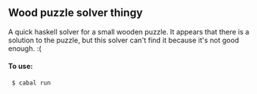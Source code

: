 ## Wood puzzle solver thingy

A quick haskell solver for a small wooden puzzle. It appears that there is a solution to the puzzle, but this solver can't find it because it's not good enough. :(

#### To use:

```
 $ cabal run
```
